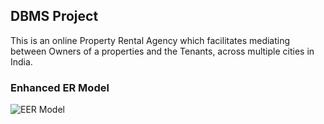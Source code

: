 ## DBMS Project

This is an online Property Rental Agency which facilitates mediating between Owners of a properties and the Tenants, across multiple cities
in India.

### Enhanced ER Model

![EER Model](https://user-images.githubusercontent.com/97559428/223504277-bc0e64a2-a055-4fbc-9b90-99a42c4917b8.png)
